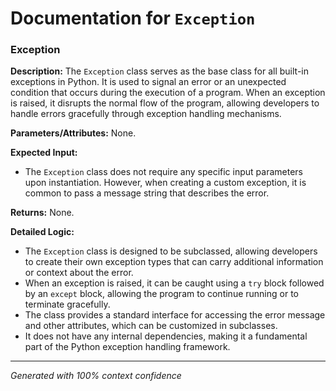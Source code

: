 # Documentation for `Exception`

### Exception

**Description:**
The `Exception` class serves as the base class for all built-in exceptions in Python. It is used to signal an error or an unexpected condition that occurs during the execution of a program. When an exception is raised, it disrupts the normal flow of the program, allowing developers to handle errors gracefully through exception handling mechanisms.

**Parameters/Attributes:**
None.

**Expected Input:**
- The `Exception` class does not require any specific input parameters upon instantiation. However, when creating a custom exception, it is common to pass a message string that describes the error.

**Returns:**
None.

**Detailed Logic:**
- The `Exception` class is designed to be subclassed, allowing developers to create their own exception types that can carry additional information or context about the error.
- When an exception is raised, it can be caught using a `try` block followed by an `except` block, allowing the program to continue running or to terminate gracefully.
- The class provides a standard interface for accessing the error message and other attributes, which can be customized in subclasses.
- It does not have any internal dependencies, making it a fundamental part of the Python exception handling framework.

---
*Generated with 100% context confidence*
